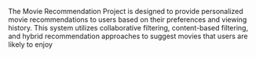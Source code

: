 The Movie Recommendation Project is designed to provide personalized movie recommendations to users based on their preferences and viewing history. This system utilizes collaborative filtering, content-based filtering, and hybrid recommendation approaches to suggest movies that users are likely to enjoy
